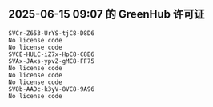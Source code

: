 ## 2025-06-15 09:07 的 GreenHub 许可证
```
SVCr-Z653-UrYS-tjC8-D8D6
No license code
No license code
SVCE-HULC-iZ7x-HpC8-C8B6
SVAx-JAxs-ypvZ-gMC8-FF75
No license code
No license code
No license code
SV8b-AADc-k3yV-8VC8-9A96
No license code
```
